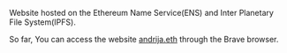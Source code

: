Website hosted on the Ethereum Name Service(ENS) and Inter Planetary File System(IPFS).

So far, You can access the website <a href="ipfs://bafybeianw7zcyzxsnlofgwtbo6s7yrnbc2v5vboord5djdj5nzr266cq2q" target="_blank">andrija.eth</a> through the Brave browser.
